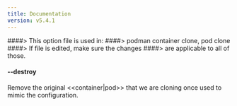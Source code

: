 ```yaml
---
title: Documentation
version: v5.4.1
---
```


####> This option file is used in:
####>   podman container clone, pod clone
####> If file is edited, make sure the changes
####> are applicable to all of those.
#### **--destroy**

Remove the original <<container|pod>> that we are cloning once used to mimic the configuration.

